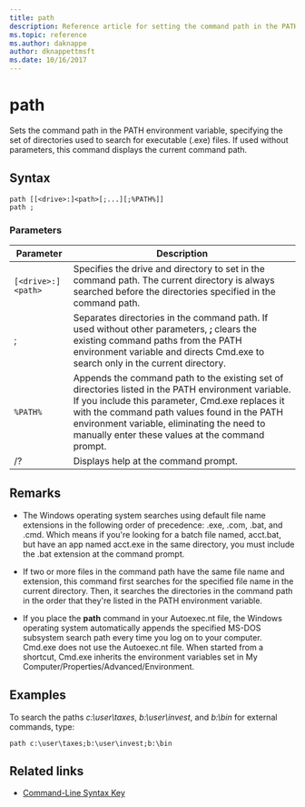 ```yaml
---
title: path
description: Reference article for setting the command path in the PATH environment variable, specifying the set of directories used to search for executable (.exe) files.
ms.topic: reference
ms.author: daknappe
author: dknappettmsft
ms.date: 10/16/2017
---
```



# path

Sets the command path in the PATH environment variable, specifying the set of directories used to search for executable (.exe) files. If used without parameters, this command displays the current command path.

## Syntax

```
path [[<drive>:]<path>[;...][;%PATH%]]
path ;
```

### Parameters

| Parameter | Description |
|--|--|
| `[<drive>:]<path>` | Specifies the drive and directory to set in the command path. The current directory is always searched before the directories specified in the command path. |
| ; | Separates directories in the command path. If used without other parameters, **;** clears the existing command paths from the PATH environment variable and directs Cmd.exe to search only in the current directory. |
| `%PATH%` | Appends the command path to the existing set of directories listed in the PATH environment variable. If you include this parameter, Cmd.exe replaces it with the command path values found in the PATH environment variable, eliminating the need to manually enter these values at the command prompt. |
| /? | Displays help at the command prompt. |

## Remarks


- The Windows operating system searches using default file name extensions in the following order of precedence: .exe, .com, .bat, and .cmd. Which means if you're looking for a batch file named, acct.bat, but have an app named acct.exe in the same directory, you must include the .bat extension at the command prompt.

- If two or more files in the command path have the same file name and extension, this command first searches for the specified file name in the current directory. Then, it searches the directories in the command path in the order that they're listed in the PATH environment variable.

- If you place the **path** command in your Autoexec.nt file, the Windows operating system automatically appends the specified MS-DOS subsystem search path every time you log on to your computer. Cmd.exe does not use the Autoexec.nt file. When started from a shortcut, Cmd.exe inherits the environment variables set in My Computer/Properties/Advanced/Environment.

## Examples

To search the paths *c:\user\taxes*, *b:\user\invest*, and *b:\bin* for external commands, type:

```
path c:\user\taxes;b:\user\invest;b:\bin
```

## Related links

- [Command-Line Syntax Key](command-line-syntax-key.md)
